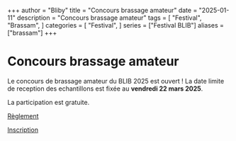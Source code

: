 +++
author = "Bliby"
title = "Concours brassage amateur"
date = "2025-01-11"
description = "Concours brassage amateur"
tags = [
    "Festival",
    "Brassam",
]
categories = [
    "Festival",
]
series = ["Festival BLIB"]
aliases = ["brassam"]
+++

# Concours brassage amateur

Le concours de brassage amateur du BLIB 2025 est ouvert !
La date limite de reception des echantillons est fixée au **vendredi 22 mars 2025**.

La participation est gratuite.

[Règlement](https://drive.google.com/file/d/166EJDwHGwuAf2WTE6JxzsovlPb4VwVIo/view)

[Inscription](https://forms.gle/oZyWM27vs234TbDY6)
